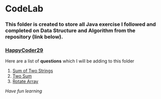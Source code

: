 # CodeLab

### This folder is created to store all Java exercise I followed and completed on Data Structure and Algorithm from the repository (link below). 

### [HappyCoder29](https://github.com/HappyCoder29/CodeLab-Fall-2020/blob/master/README.md)

Here are a list of **questions** which I will be adding to this folder
1. [Sum of Two Strings](https://leetcode.com/problems/add-strings/)
2. [Two Sum](https://leetcode.com/problems/two-sum/solution/)
3. [Rotate Array](https://leetcode.com/problems/rotate-array/)

_Have fun learning_

